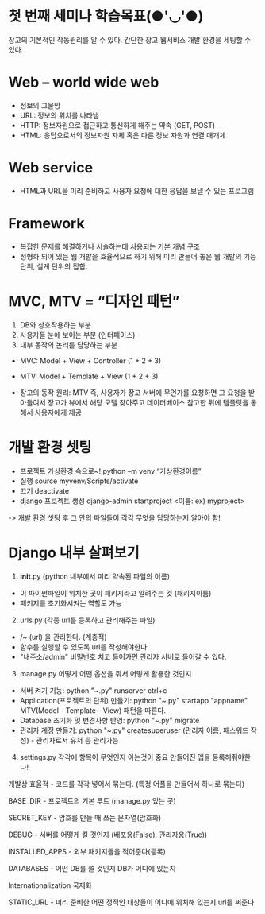 
# 첫 번째 세미나 학습목표(●'◡'●)
장고의 기본적인 작동원리를 알 수 있다.
간단한 장고 웹서비스 개발 환경을 세팅할 수 있다.


# Web – world wide web
- 정보의 그물망
- URL: 정보의 위치를 나타냄
- HTTP: 정보자원으로 접근하고 통신하게 해주는 약속 (GET, POST)
- HTML: 응답으로서의 정보자원 자체 혹은 다른 정보 자원과 연결 매개체


# Web service
- HTML과 URL을 미리 준비하고 사용자 요청에 대한 응답을 보낼 수 있는 프로그램

# Framework
- 복잡한 문제를 해결하거나 서술하는데 사용되는 기본 개념 구조
- 정형화 되어 있는 웹 개발을 효율적으로 하기 위해 미리 만들어 놓은 웹 개발의 기능 단위, 설계 단위의 집합.

# MVC, MTV = “디자인 패턴”
1. DB와 상호작용하는 부분
2. 사용자들 눈에 보이는 부분 (인터페이스)
3. 내부 동작의 논리를 담당하는 부분

- MVC: Model + View + Controller (1 + 2 + 3)
- MTV: Model + Template + View (1 + 2 + 3)

- 장고의 동작 원리: MTV
즉, 사용자가 장고 서버에 무언가를 요청하면 그 요청을 받아들여서 장고가 뷰에서 해당 모델 찾아주고 데이터베이스 참고한 뒤에 템플릿을 통해서 사용자에게 제공

# 개발 환경 셋팅
- 프로젝트 가상환경 속으로~!
python –m venv “가상환경이름”
- 실행
source myvenv/Scripts/activate
- 끄기
deactivate
- django 프로젝트 생성
django-admin startproject <이름: ex) myproject> 

-> 개발 환경 셋팅 후 그 안의 파일들이 각각 무엇을 담당하는지 알아야 함!



# Django 내부 살펴보기

1. __init__.py (python 내부에서 미리 약속된 파일의 이름)
- 이 파이썬파일이 위치한 곳이 패키지라고 알려주는 것 (패키지이름)
- 패키지를 초기화시켜는 역할도 가능

2. urls.py (각종 url를 등록하고 관리해주는 파일)
- /~ (url) 을 관리한다. (계층적)
- 함수를 실행할 수 있도록 url를 작성해야한다.
- "내주소/admin" 비밀번호 치고 들어가면 관리자 서버로 들어갈 수 있다.

3. manage.py
어떻게 어떤 옵션을 줘서 어떻게 활용한 것인지
- 서버 켜기 기능: python "~.py" runserver    ctrl+c
- Application(프로젝트의 단위) 만들기: python "~.py" startapp "appname"     MTV(Model - Template - View) 패턴을 따른다.
- Database 초기화 및 변경사항 반영: python "~.py" migrate 
- 관리자 계정 만들기: python "~.py" createsuperuser   (관리자 이름, 패스워드 작성) - 관리자로서 유저 등 관리가능

4. settings.py
각각에 항목이 무엇인지 아는것이 중요
만들어진 앱을 등록해줘야한다!

개발상 효율적 - 코드를 각각 넣어서 묶는다. (특정 어플을 만들어서 하나로 묶는다)

BASE_DIR - 프로젝트의 기본 루트 (manage.py 있는 곳)

SECRET_KEY -  암호를 만들 때 쓰는 문자열(암호화)

DEBUG - 서버를 어떻게 킬 것인지 (배포용(False), 관리자용(True))

INSTALLED_APPS - 외부 패키지들을 적어준다(등록)

DATABASES - 어떤 DB를 쓸 것인지 DB가 어디에 있는지

Internationalization 국제화

STATIC_URL - 미리 준비한 어떤 정적인 대상들이 어디에 위치해 있는지 url를 써준다
